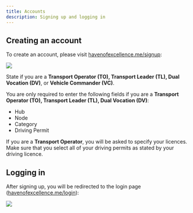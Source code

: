 ```yaml
---
title: Accounts
description: Signing up and logging in
---
```


## Creating an account

To create an account, please visit [havenofexcellence.me/signup](https://havenofexcellence.me/signup):

![](/mtrac-guide/screenshots/signup.png)

State if you are a **Transport Operator (TO), Transport Leader (TL), Dual Vocation (DV)**, or **Vehicle Commander (VC)**.

You are only required to enter the following fields if you are a **Transport Operator (TO), Transport Leader (TL), Dual Vocation (DV)**:

- Hub
- Node
- Category
- Driving Permit


If you are a **Transport Operator**, you will be asked to specify your licences. Make sure that you select all of your driving permits as stated by your driving licence.

## Logging in

After signing up, you will be redirected to the login page ([havenofexcellence.me/login](https://havenofexcellence.me/login)):

![](/mtrac-guide/screenshots/login.png)
